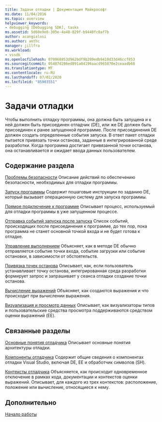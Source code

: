 ```yaml
---
title: Задачи отладки | Документация Майкрософт
ms.date: 11/04/2016
ms.topic: overview
helpviewer_keywords:
- debugging [Debugging SDK], tasks
ms.assetid: 5d60e9e8-305e-4a48-829f-b9440fc8af7b
author: acangialosi
ms.author: anthc
manager: jillfra
ms.workload:
- vssdk
ms.openlocfilehash: 070068853d962bdf9b209edb9410d33d46ccf853
ms.sourcegitcommit: 05487d286ed891a04196aacd965870e2ceaadb68
ms.translationtype: MT
ms.contentlocale: ru-RU
ms.lasthandoff: 07/02/2020
ms.locfileid: "85903551"
---
```

# <a name="debug-tasks"></a>Задачи отладки
Чтобы выполнить отладку программы, она должна быть запущена и к ней должен быть присоединен отладчик (DE), или же DE должен быть присоединен к ранее запущенной программе. После присоединения DE должен создать определенные события запуска. В ответ пакет отладки пытается привязать точки останова, заданные в интегрированной среде разработки. Когда программа достигает привязанной точки останова, она останавливается и ожидает ввода данных пользователем.

## <a name="in-this-section"></a>Содержание раздела
 [Проблемы безопасности](../../extensibility/debugger/security-issues.md) Описание действий по обеспечению безопасности, необходимых для отладки программы.

 [Запуск программы](../../extensibility/debugger/launching-a-program.md) Содержит пошаговые инструкции по заданию DE, который вызывает операционную систему для запуска программы.

 [Прямое подключение к программе](../../extensibility/debugger/attaching-directly-to-a-program.md) Описывает процесс, используемый для отладки программы в уже запущенном процессе.

 [Отправка событий запуска после запуска](../../extensibility/debugger/sending-startup-events-after-a-launch.md) Список событий, происходящих после присоединения к программе, до тех пор, пока программа не станет основной точкой входа и не будет готова к отладке.

 [Управление выполнением](../../extensibility/debugger/control-of-execution.md) Объясняет, как в методе DE обычно отправляется событие точки входа, событие загрузки или событие остановки, в зависимости от обстоятельств.

 [Привязка точек останова](../../extensibility/debugger/binding-breakpoints.md) Описывает, как, если пользователь устанавливает точку останова, интегрированная среда разработки формирует запрос и запрашивает у сеанса отладки создание точки останова.

 [Вычисление выражений](../../extensibility/debugger/evaluating-expressions.md) Объясняет, как создаются выражения и что происходит при вычислении выражения.

 [Визуализация и просмотр данных](../../extensibility/debugger/visualizing-and-viewing-data.md) Описывает, как визуализаторы типов и пользовательские средства просмотра поддерживаются средством оценки выражений (EE).

## <a name="related-sections"></a>Связанные разделы
 [Основные понятия отладчика](../../extensibility/debugger/debugger-concepts.md) Описывает основные понятия архитектуры отладки.

 [Компоненты отладчика](../../extensibility/debugger/debugger-components.md) Содержит общие сведения о компонентах отладки Visual Studio, включая DE, EE и обработчик символов (SH).

 [Контексты отладчика](../../extensibility/debugger/debugger-contexts.md) Объясняется, как происходит одновременное отключение в рамках кода, документации и контекстов оценки выражений. Описывает, для каждого из трех контекстов: расположение, положение или вычисление, относящиеся к нему.

## <a name="see-also"></a>Дополнительно
 [Начало работы](../../extensibility/debugger/getting-started-with-debugger-extensibility.md)
